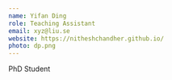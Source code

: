 ```yaml
---
name: Yifan Ding
role: Teaching Assistant
email: xyz@liu.se
website: https://nitheshchandher.github.io/
photo: dp.png
---
```

PhD Student
